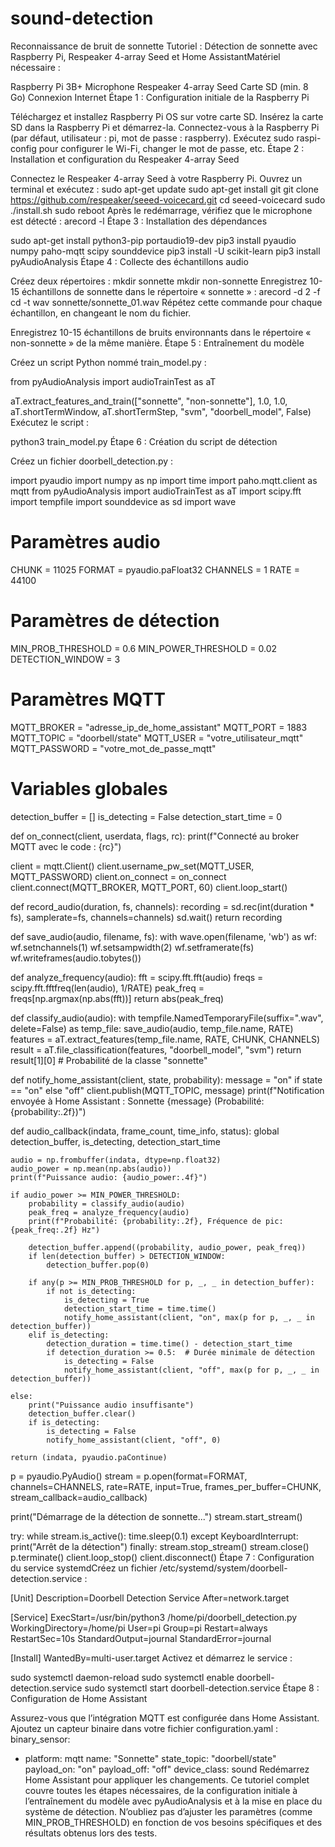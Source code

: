 # sound-detection
Reconnaissance de bruit de sonnette
Tutoriel : Détection de sonnette avec Raspberry Pi, Respeaker 4-array Seed et Home AssistantMatériel nécessaire :

Raspberry Pi 3B+
Microphone Respeaker 4-array Seed
Carte SD (min. 8 Go)
Connexion Internet
Étape 1 : Configuration initiale de la Raspberry Pi

Téléchargez et installez Raspberry Pi OS sur votre carte SD.
Insérez la carte SD dans la Raspberry Pi et démarrez-la.
Connectez-vous à la Raspberry Pi (par défaut, utilisateur : pi, mot de passe : raspberry).
Exécutez sudo raspi-config pour configurer le Wi-Fi, changer le mot de passe, etc.
Étape 2 : Installation et configuration du Respeaker 4-array Seed

Connectez le Respeaker 4-array Seed à votre Raspberry Pi.
Ouvrez un terminal et exécutez :
sudo apt-get update
sudo apt-get install git
git clone https://github.com/respeaker/seeed-voicecard.git
cd seeed-voicecard
sudo ./install.sh
sudo reboot
Après le redémarrage, vérifiez que le microphone est détecté :
arecord -l
Étape 3 : Installation des dépendances

sudo apt-get install python3-pip portaudio19-dev
pip3 install pyaudio numpy paho-mqtt scipy sounddevice
pip3 install -U scikit-learn
pip3 install pyAudioAnalysis
Étape 4 : Collecte des échantillons audio

Créez deux répertoires :
mkdir sonnette
mkdir non-sonnette
Enregistrez 10-15 échantillons de sonnette dans le répertoire « sonnette » :
arecord -d 2 -f cd -t wav sonnette/sonnette_01.wav
Répétez cette commande pour chaque échantillon, en changeant le nom du fichier.

Enregistrez 10-15 échantillons de bruits environnants dans le répertoire « non-sonnette » de la même manière.
Étape 5 : Entraînement du modèle

Créez un script Python nommé train_model.py :

from pyAudioAnalysis import audioTrainTest as aT

aT.extract_features_and_train(["sonnette", "non-sonnette"], 1.0, 1.0, aT.shortTermWindow, aT.shortTermStep, "svm", "doorbell_model", False)
Exécutez le script :

python3 train_model.py
Étape 6 : Création du script de détection

Créez un fichier doorbell_detection.py :

import pyaudio
import numpy as np
import time
import paho.mqtt.client as mqtt
from pyAudioAnalysis import audioTrainTest as aT
import scipy.fft
import tempfile
import sounddevice as sd
import wave

# Paramètres audio
CHUNK = 11025
FORMAT = pyaudio.paFloat32
CHANNELS = 1
RATE = 44100

# Paramètres de détection
MIN_PROB_THRESHOLD = 0.6
MIN_POWER_THRESHOLD = 0.02
DETECTION_WINDOW = 3

# Paramètres MQTT
MQTT_BROKER = "adresse_ip_de_home_assistant"
MQTT_PORT = 1883
MQTT_TOPIC = "doorbell/state"
MQTT_USER = "votre_utilisateur_mqtt"
MQTT_PASSWORD = "votre_mot_de_passe_mqtt"

# Variables globales
detection_buffer = []
is_detecting = False
detection_start_time = 0

def on_connect(client, userdata, flags, rc):
    print(f"Connecté au broker MQTT avec le code : {rc}")

client = mqtt.Client()
client.username_pw_set(MQTT_USER, MQTT_PASSWORD)
client.on_connect = on_connect
client.connect(MQTT_BROKER, MQTT_PORT, 60)
client.loop_start()

def record_audio(duration, fs, channels):
    recording = sd.rec(int(duration * fs), samplerate=fs, channels=channels)
    sd.wait()
    return recording

def save_audio(audio, filename, fs):
    with wave.open(filename, 'wb') as wf:
        wf.setnchannels(1)
        wf.setsampwidth(2)
        wf.setframerate(fs)
        wf.writeframes(audio.tobytes())

def analyze_frequency(audio):
    fft = scipy.fft.fft(audio)
    freqs = scipy.fft.fftfreq(len(audio), 1/RATE)
    peak_freq = freqs[np.argmax(np.abs(fft))]
    return abs(peak_freq)

def classify_audio(audio):
    with tempfile.NamedTemporaryFile(suffix=".wav", delete=False) as temp_file:
        save_audio(audio, temp_file.name, RATE)
        features = aT.extract_features(temp_file.name, RATE, CHUNK, CHANNELS)
        result = aT.file_classification(features, "doorbell_model", "svm")
    return result[1][0]  # Probabilité de la classe "sonnette"

def notify_home_assistant(client, state, probability):
    message = "on" if state == "on" else "off"
    client.publish(MQTT_TOPIC, message)
    print(f"Notification envoyée à Home Assistant : Sonnette {message} (Probabilité: {probability:.2f})")

def audio_callback(indata, frame_count, time_info, status):
    global detection_buffer, is_detecting, detection_start_time

    audio = np.frombuffer(indata, dtype=np.float32)
    audio_power = np.mean(np.abs(audio))
    print(f"Puissance audio: {audio_power:.4f}")

    if audio_power >= MIN_POWER_THRESHOLD:
        probability = classify_audio(audio)
        peak_freq = analyze_frequency(audio)
        print(f"Probabilité: {probability:.2f}, Fréquence de pic: {peak_freq:.2f} Hz")

        detection_buffer.append((probability, audio_power, peak_freq))
        if len(detection_buffer) > DETECTION_WINDOW:
            detection_buffer.pop(0)

        if any(p >= MIN_PROB_THRESHOLD for p, _, _ in detection_buffer):
            if not is_detecting:
                is_detecting = True
                detection_start_time = time.time()
                notify_home_assistant(client, "on", max(p for p, _, _ in detection_buffer))
        elif is_detecting:
            detection_duration = time.time() - detection_start_time
            if detection_duration >= 0.5:  # Durée minimale de détection
                is_detecting = False
                notify_home_assistant(client, "off", max(p for p, _, _ in detection_buffer))

    else:
        print("Puissance audio insuffisante")
        detection_buffer.clear()
        if is_detecting:
            is_detecting = False
            notify_home_assistant(client, "off", 0)

    return (indata, pyaudio.paContinue)

p = pyaudio.PyAudio()
stream = p.open(format=FORMAT,
                channels=CHANNELS,
                rate=RATE,
                input=True,
                frames_per_buffer=CHUNK,
                stream_callback=audio_callback)

print("Démarrage de la détection de sonnette...")
stream.start_stream()

try:
    while stream.is_active():
        time.sleep(0.1)
except KeyboardInterrupt:
    print("Arrêt de la détection")
finally:
    stream.stop_stream()
    stream.close()
    p.terminate()
    client.loop_stop()
    client.disconnect()
Étape 7 : Configuration du service systemdCréez un fichier /etc/systemd/system/doorbell-detection.service :

[Unit]
Description=Doorbell Detection Service
After=network.target

[Service]
ExecStart=/usr/bin/python3 /home/pi/doorbell_detection.py
WorkingDirectory=/home/pi
User=pi
Group=pi
Restart=always
RestartSec=10s
StandardOutput=journal
StandardError=journal

[Install]
WantedBy=multi-user.target
Activez et démarrez le service :

sudo systemctl daemon-reload
sudo systemctl enable doorbell-detection.service
sudo systemctl start doorbell-detection.service
Étape 8 : Configuration de Home Assistant

Assurez-vous que l’intégration MQTT est configurée dans Home Assistant.
Ajoutez un capteur binaire dans votre fichier configuration.yaml :
binary_sensor:
  - platform: mqtt
    name: "Sonnette"
    state_topic: "doorbell/state"
    payload_on: "on"
    payload_off: "off"
    device_class: sound
Redémarrez Home Assistant pour appliquer les changements.
Ce tutoriel complet couvre toutes les étapes nécessaires, de la configuration initiale à l’entraînement du modèle avec pyAudioAnalysis et à la mise en place du système de détection. N’oubliez pas d’ajuster les paramètres (comme MIN_PROB_THRESHOLD) en fonction de vos besoins spécifiques et des résultats obtenus lors des tests.
